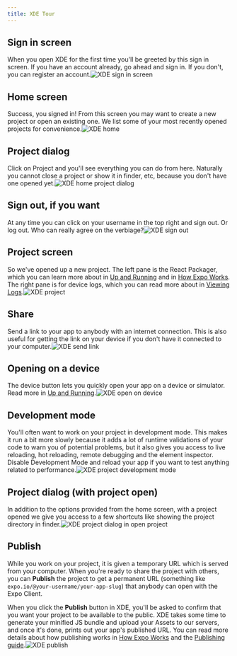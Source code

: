 ```yaml
---
title: XDE Tour
---
```


## Sign in screen

When you open XDE for the first time you'll be greeted by this sign in screen. If you have an account already, go ahead and sign in. If you don't, you can register an account.![XDE sign in screen](./xde-signin.png)

## Home screen

Success, you signed in! From this screen you may want to create a new project or open an existing one. We list some of your most recently opened projects for convenience.![XDE home](./xde-signin-success.png)

## Project dialog

Click on Project and you'll see everything you can do from here. Naturally you cannot close a project or show it in finder, etc, because you don't have one opened yet.![XDE home project dialog](./xde-project-dialog.png)

## Sign out, if you want

At any time you can click on your username in the top right and sign out. Or log out. Who can really agree on the verbiage?![XDE sign out](./xde-signout.png)

## Project screen

So we've opened up a new project. The left pane is the React Packager, which you can learn more about in [Up and Running](../guides/up-and-running.html#up-and-running) and in [How Expo Works](../guides/how-expo-works.html#how-expo-works). The right pane is for device logs, which you can read more about in [Viewing Logs](../guides/logging.html#logging).![XDE project](./xde-project-opened.png)

## Share

Send a link to your app to anybody with an internet connection. This is also useful for getting the link on your device if you don't have it connected to your computer.![XDE send link](./xde-send-link.png)

## Opening on a device

The device button lets you quickly open your app on a device or simulator. Read more in [Up and Running](../guides/up-and-running.html#up-and-running).![XDE open on device](./xde-device.png)

## Development mode

You'll often want to work on your project in development mode. This makes it run a bit more slowly because it adds a lot of runtime validations of your code to warn you of potential problems, but it also gives you access to live reloading, hot reloading, remote debugging and the element inspector. Disable Development Mode and reload your app if you want to test anything related to performance.![XDE project development mode](./xde-development-mode.png)

## Project dialog (with project open)

In addition to the options provided from the home screen, with a project opened we give you access to a few shortcuts like showing the project directory in finder.![XDE project dialog in open project](./xde-project-opened.png)

## Publish

While you work on your project, it is given a temporary URL which is served from your computer. When you're ready to share the project with others, you can **Publish** the project to get a permanent URL (something like `expo.io/@your-username/your-app-slug`) that anybody can open with the Expo Client.

When you click the **Publish** button in XDE, you'll be asked to confirm that you want your project to be available to the public. XDE takes some time to generate your minified JS bundle and upload your Assets to our servers, and once it's done, prints out your app's published URL. You can read more details about how publishing works in [How Expo Works](../guides/how-expo-works.html#how-expo-works) and the [Publishing guide](../guides/publishing.html).![XDE publish](./xde-publish.png)
